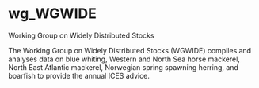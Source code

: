 # wg_WGWIDE
Working Group on Widely Distributed Stocks

The Working Group on Widely Distributed Stocks (WGWIDE) compiles and analyses data on blue whiting, Western and North Sea horse mackerel, North East Atlantic mackerel, Norwegian spring spawning herring, and boarfish to provide the annual ICES advice.
